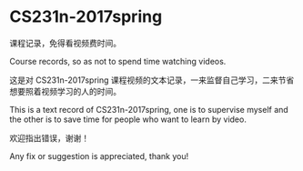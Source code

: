 # CS231n-2017spring
课程记录，免得看视频费时间。

Course records, so as not to spend time watching videos.

这是对 CS231n-2017spring 课程视频的文本记录，一来监督自己学习，二来节省想要照着视频学习的人的时间。

This is a text record of CS231n-2017spring, one is to supervise myself and the other is to save time for people who want to learn by video.

欢迎指出错误，谢谢！

Any fix or suggestion is appreciated, thank you!